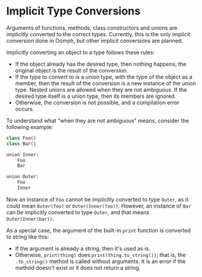 # Implicit Type Conversions

Arguments of functions, methods, class constructors and unions are implicitly
converted to the correct types. Currently, this is the only implicit conversion
done in Oomph, but other implicit conversions are planned.

Implicitly converting an object to a type follows these rules:
- If the object already has the desired type, then nothing happens; the
    original object is the result of the conversion.
- If the type to convert to is a union type, with the type of the object as a
    member, then the result of the conversion is a new instance of the union
    type. Nested unions are allowed when they are not ambiguous. If the desired
    type itself is a union type, then its members are ignored.
- Otherwise, the conversion is not possible, and a compilation error occurs.

To understand what "when they are not ambiguous" means, consider the following example:

```python
class Foo()
class Bar()

union Inner:
    Foo
    Bar

union Outer:
    Foo
    Inner
```

Now an instance of `Foo` cannot be implicitly converted to type `Outer`,
as it could mean `Outer(foo)` or `Outer(Inner(foo))`.
However, an instance of `Bar` can be implicitly converted to type `Outer`,
and that means `Outer(Inner(bar))`.

As a special case, the argument of the built-in `print` function is converted
to string like this:
- If the argument is already a string, then it's used as is.
- Otherwise, `print(thing)` does `print(thing.to_string())`; that is,
    the `.to_string()` method is called without arguments. It is an error if
    the method doesn't exist or it does not return a string.
